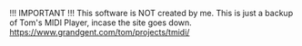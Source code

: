 !!! IMPORTANT !!!
This software is NOT created by me.
This is just a backup of Tom's MIDI Player, incase the site goes down.
https://www.grandgent.com/tom/projects/tmidi/
